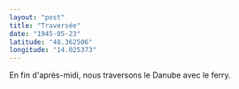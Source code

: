 ```yaml
---
layout: "post"
title: "Traversée"
date: "1945-05-23"
latitude: "48.362506"
longitude: "14.025373"
---
```


En fin d'après-midi, nous traversons le Danube avec le ferry.


<div class="histoire"></div>

<div class="commentaire"></div>